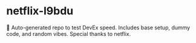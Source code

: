 ﻿# netflix-l9bdu

🤖 Auto-generated repo to test DevEx speed.
Includes base setup, dummy code, and random vibes.
Special thanks to netflix.
